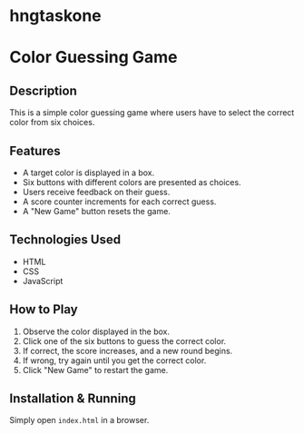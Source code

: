 # hngtaskone

# Color Guessing Game

## Description
This is a simple color guessing game where users have to select the correct color from six choices.

## Features
- A target color is displayed in a box.
- Six buttons with different colors are presented as choices.
- Users receive feedback on their guess.
- A score counter increments for each correct guess.
- A "New Game" button resets the game.

## Technologies Used
- HTML
- CSS
- JavaScript

## How to Play
1. Observe the color displayed in the box.
2. Click one of the six buttons to guess the correct color.
3. If correct, the score increases, and a new round begins.
4. If wrong, try again until you get the correct color.
5. Click "New Game" to restart the game.

## Installation & Running
Simply open `index.html` in a browser.
